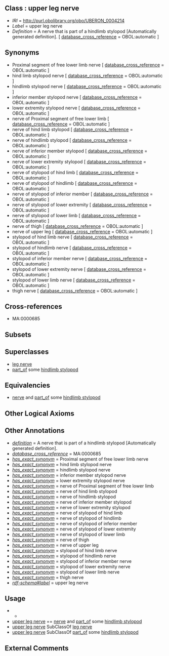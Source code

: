 
## Class : upper leg nerve

 * *IRI* = http://purl.obolibrary.org/obo/UBERON_0004214
 * *Label* = upper leg nerve
 * *Definition* = A nerve that is part of a hindlimb stylopod [Automatically generated definition]. [ [database_cross_reference](../../ef/oboInOwl#hasDbXref.md) = OBOL:automatic ]

## Synonyms

 * Proximal segment of free lower limb nerve [ [database_cross_reference](../../ef/oboInOwl#hasDbXref.md) = OBOL:automatic ]
 * hind limb stylopod nerve [ [database_cross_reference](../../ef/oboInOwl#hasDbXref.md) = OBOL:automatic ]
 * hindlimb stylopod nerve [ [database_cross_reference](../../ef/oboInOwl#hasDbXref.md) = OBOL:automatic ]
 * inferior member stylopod nerve [ [database_cross_reference](../../ef/oboInOwl#hasDbXref.md) = OBOL:automatic ]
 * lower extremity stylopod nerve [ [database_cross_reference](../../ef/oboInOwl#hasDbXref.md) = OBOL:automatic ]
 * nerve of Proximal segment of free lower limb [ [database_cross_reference](../../ef/oboInOwl#hasDbXref.md) = OBOL:automatic ]
 * nerve of hind limb stylopod [ [database_cross_reference](../../ef/oboInOwl#hasDbXref.md) = OBOL:automatic ]
 * nerve of hindlimb stylopod [ [database_cross_reference](../../ef/oboInOwl#hasDbXref.md) = OBOL:automatic ]
 * nerve of inferior member stylopod [ [database_cross_reference](../../ef/oboInOwl#hasDbXref.md) = OBOL:automatic ]
 * nerve of lower extremity stylopod [ [database_cross_reference](../../ef/oboInOwl#hasDbXref.md) = OBOL:automatic ]
 * nerve of stylopod of hind limb [ [database_cross_reference](../../ef/oboInOwl#hasDbXref.md) = OBOL:automatic ]
 * nerve of stylopod of hindlimb [ [database_cross_reference](../../ef/oboInOwl#hasDbXref.md) = OBOL:automatic ]
 * nerve of stylopod of inferior member [ [database_cross_reference](../../ef/oboInOwl#hasDbXref.md) = OBOL:automatic ]
 * nerve of stylopod of lower extremity [ [database_cross_reference](../../ef/oboInOwl#hasDbXref.md) = OBOL:automatic ]
 * nerve of stylopod of lower limb [ [database_cross_reference](../../ef/oboInOwl#hasDbXref.md) = OBOL:automatic ]
 * nerve of thigh [ [database_cross_reference](../../ef/oboInOwl#hasDbXref.md) = OBOL:automatic ]
 * nerve of upper leg [ [database_cross_reference](../../ef/oboInOwl#hasDbXref.md) = OBOL:automatic ]
 * stylopod of hind limb nerve [ [database_cross_reference](../../ef/oboInOwl#hasDbXref.md) = OBOL:automatic ]
 * stylopod of hindlimb nerve [ [database_cross_reference](../../ef/oboInOwl#hasDbXref.md) = OBOL:automatic ]
 * stylopod of inferior member nerve [ [database_cross_reference](../../ef/oboInOwl#hasDbXref.md) = OBOL:automatic ]
 * stylopod of lower extremity nerve [ [database_cross_reference](../../ef/oboInOwl#hasDbXref.md) = OBOL:automatic ]
 * stylopod of lower limb nerve [ [database_cross_reference](../../ef/oboInOwl#hasDbXref.md) = OBOL:automatic ]
 * thigh nerve [ [database_cross_reference](../../ef/oboInOwl#hasDbXref.md) = OBOL:automatic ]

## Cross-references

 * MA:0000685

## Subsets


## Superclasses

 * [leg nerve](../../UBERON/31/UBERON_0003431.md)
 * [part_of](../../BFO/50/BFO_0000050.md) some [hindlimb stylopod](../../UBERON/76/UBERON_0000376.md)

## Equivalencies

 * [nerve](../../UBERON/21/UBERON_0001021.md) and [part_of](../../BFO/50/BFO_0000050.md) some [hindlimb stylopod](../../UBERON/76/UBERON_0000376.md)

## Other Logical Axioms


## Other Annotations

 * *[definition](../../IAO/15/IAO_0000115.md)* = A nerve that is part of a hindlimb stylopod [Automatically generated definition].
 * *[database_cross_reference](../../ef/oboInOwl#hasDbXref.md)* = MA:0000685
 * *[has_exact_synonym](../../ym/oboInOwl#hasExactSynonym.md)* = Proximal segment of free lower limb nerve
 * *[has_exact_synonym](../../ym/oboInOwl#hasExactSynonym.md)* = hind limb stylopod nerve
 * *[has_exact_synonym](../../ym/oboInOwl#hasExactSynonym.md)* = hindlimb stylopod nerve
 * *[has_exact_synonym](../../ym/oboInOwl#hasExactSynonym.md)* = inferior member stylopod nerve
 * *[has_exact_synonym](../../ym/oboInOwl#hasExactSynonym.md)* = lower extremity stylopod nerve
 * *[has_exact_synonym](../../ym/oboInOwl#hasExactSynonym.md)* = nerve of Proximal segment of free lower limb
 * *[has_exact_synonym](../../ym/oboInOwl#hasExactSynonym.md)* = nerve of hind limb stylopod
 * *[has_exact_synonym](../../ym/oboInOwl#hasExactSynonym.md)* = nerve of hindlimb stylopod
 * *[has_exact_synonym](../../ym/oboInOwl#hasExactSynonym.md)* = nerve of inferior member stylopod
 * *[has_exact_synonym](../../ym/oboInOwl#hasExactSynonym.md)* = nerve of lower extremity stylopod
 * *[has_exact_synonym](../../ym/oboInOwl#hasExactSynonym.md)* = nerve of stylopod of hind limb
 * *[has_exact_synonym](../../ym/oboInOwl#hasExactSynonym.md)* = nerve of stylopod of hindlimb
 * *[has_exact_synonym](../../ym/oboInOwl#hasExactSynonym.md)* = nerve of stylopod of inferior member
 * *[has_exact_synonym](../../ym/oboInOwl#hasExactSynonym.md)* = nerve of stylopod of lower extremity
 * *[has_exact_synonym](../../ym/oboInOwl#hasExactSynonym.md)* = nerve of stylopod of lower limb
 * *[has_exact_synonym](../../ym/oboInOwl#hasExactSynonym.md)* = nerve of thigh
 * *[has_exact_synonym](../../ym/oboInOwl#hasExactSynonym.md)* = nerve of upper leg
 * *[has_exact_synonym](../../ym/oboInOwl#hasExactSynonym.md)* = stylopod of hind limb nerve
 * *[has_exact_synonym](../../ym/oboInOwl#hasExactSynonym.md)* = stylopod of hindlimb nerve
 * *[has_exact_synonym](../../ym/oboInOwl#hasExactSynonym.md)* = stylopod of inferior member nerve
 * *[has_exact_synonym](../../ym/oboInOwl#hasExactSynonym.md)* = stylopod of lower extremity nerve
 * *[has_exact_synonym](../../ym/oboInOwl#hasExactSynonym.md)* = stylopod of lower limb nerve
 * *[has_exact_synonym](../../ym/oboInOwl#hasExactSynonym.md)* = thigh nerve
 * *[rdf-schema#label](../../el/rdf-schema#label.md)* = upper leg nerve

## Usage

 * -
 * [upper leg nerve](../../UBERON/14/UBERON_0004214.md) == [nerve](../../UBERON/21/UBERON_0001021.md) and [part_of](../../BFO/50/BFO_0000050.md) some [hindlimb stylopod](../../UBERON/76/UBERON_0000376.md)
 * [upper leg nerve](../../UBERON/14/UBERON_0004214.md) SubClassOf [leg nerve](../../UBERON/31/UBERON_0003431.md)
 * [upper leg nerve](../../UBERON/14/UBERON_0004214.md) SubClassOf [part_of](../../BFO/50/BFO_0000050.md) some [hindlimb stylopod](../../UBERON/76/UBERON_0000376.md)

## External Comments

